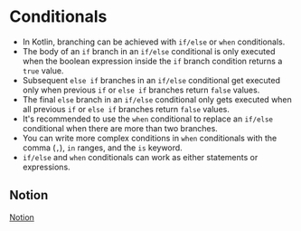 # Conditionals

- In Kotlin, branching can be achieved with `if/else` or `when` conditionals.
- The body of an `if` branch in an `if/else` conditional is only executed when the boolean expression inside the `if` branch condition returns a `true` value.
- Subsequent `else if` branches in an `if/else` conditional get executed only when previous `if` or `else if` branches return `false` values.
- The final `else` branch in an `if/else` conditional only gets executed when all previous `if` or `else if` branches return `false` values.
- It's recommended to use the `when` conditional to replace an `if/else` conditional when there are more than two branches.
- You can write more complex conditions in `when` conditionals with the comma (`,`), `in` ranges, and the `is` keyword.
- `if/else` and `when` conditionals can work as either statements or expressions.

## Notion

[Notion](https://mis-notas.notion.site/2-1-1-Kotlin-Conditionals-7c6c4aacb0e340ea86767bd693070c3b?pvs=4)

